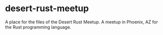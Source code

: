 desert-rust-meetup
==================

A place for the files of the Desert Rust Meetup. A meetup in Phoenix, AZ for the Rust programming language.
